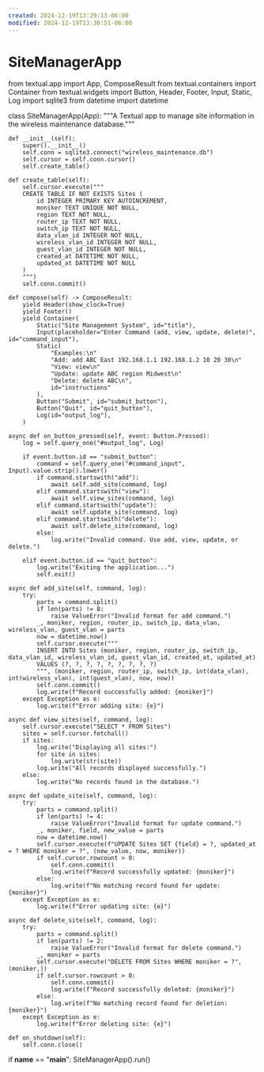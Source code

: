 ```yaml
---
created: 2024-12-19T13:29:13-06:00
modified: 2024-12-19T13:30:51-06:00
---
```


# SiteManagerApp

from textual.app import App, ComposeResult
from textual.containers import Container
from textual.widgets import Button, Header, Footer, Input, Static, Log
import sqlite3
from datetime import datetime


class SiteManagerApp(App):
    """A Textual app to manage site information in the wireless maintenance database."""

    def __init__(self):
        super().__init__()
        self.conn = sqlite3.connect("wireless_maintenance.db")
        self.cursor = self.conn.cursor()
        self.create_table()

    def create_table(self):
        self.cursor.execute("""
        CREATE TABLE IF NOT EXISTS Sites (
            id INTEGER PRIMARY KEY AUTOINCREMENT,
            moniker TEXT UNIQUE NOT NULL,
            region TEXT NOT NULL,
            router_ip TEXT NOT NULL,
            switch_ip TEXT NOT NULL,
            data_vlan_id INTEGER NOT NULL,
            wireless_vlan_id INTEGER NOT NULL,
            guest_vlan_id INTEGER NOT NULL,
            created_at DATETIME NOT NULL,
            updated_at DATETIME NOT NULL
        )
        """)
        self.conn.commit()

    def compose(self) -> ComposeResult:
        yield Header(show_clock=True)
        yield Footer()
        yield Container(
            Static("Site Management System", id="title"),
            Input(placeholder="Enter Command (add, view, update, delete)", id="command_input"),
            Static(
                "Examples:\n"
                "Add: add ABC East 192.168.1.1 192.168.1.2 10 20 30\n"
                "View: view\n"
                "Update: update ABC region Midwest\n"
                "Delete: delete ABC\n",
                id="instructions"
            ),
            Button("Submit", id="submit_button"),
            Button("Quit", id="quit_button"),
            Log(id="output_log"),
        )

    async def on_button_pressed(self, event: Button.Pressed):
        log = self.query_one("#output_log", Log)

        if event.button.id == "submit_button":
            command = self.query_one("#command_input", Input).value.strip().lower()
            if command.startswith("add"):
                await self.add_site(command, log)
            elif command.startswith("view"):
                await self.view_sites(command, log)
            elif command.startswith("update"):
                await self.update_site(command, log)
            elif command.startswith("delete"):
                await self.delete_site(command, log)
            else:
                log.write("Invalid command. Use add, view, update, or delete.")
        
        elif event.button.id == "quit_button":
            log.write("Exiting the application...")
            self.exit()

    async def add_site(self, command, log):
        try:
            parts = command.split()
            if len(parts) != 8:
                raise ValueError("Invalid format for add command.")
            _, moniker, region, router_ip, switch_ip, data_vlan, wireless_vlan, guest_vlan = parts
            now = datetime.now()
            self.cursor.execute("""
            INSERT INTO Sites (moniker, region, router_ip, switch_ip, data_vlan_id, wireless_vlan_id, guest_vlan_id, created_at, updated_at)
            VALUES (?, ?, ?, ?, ?, ?, ?, ?, ?)
            """, (moniker, region, router_ip, switch_ip, int(data_vlan), int(wireless_vlan), int(guest_vlan), now, now))
            self.conn.commit()
            log.write(f"Record successfully added: {moniker}")
        except Exception as e:
            log.write(f"Error adding site: {e}")

    async def view_sites(self, command, log):
        self.cursor.execute("SELECT * FROM Sites")
        sites = self.cursor.fetchall()
        if sites:
            log.write("Displaying all sites:")
            for site in sites:
                log.write(str(site))
            log.write("All records displayed successfully.")
        else:
            log.write("No records found in the database.")

    async def update_site(self, command, log):
        try:
            parts = command.split()
            if len(parts) != 4:
                raise ValueError("Invalid format for update command.")
            _, moniker, field, new_value = parts
            now = datetime.now()
            self.cursor.execute(f"UPDATE Sites SET {field} = ?, updated_at = ? WHERE moniker = ?", (new_value, now, moniker))
            if self.cursor.rowcount > 0:
                self.conn.commit()
                log.write(f"Record successfully updated: {moniker}")
            else:
                log.write(f"No matching record found for update: {moniker}")
        except Exception as e:
            log.write(f"Error updating site: {e}")

    async def delete_site(self, command, log):
        try:
            parts = command.split()
            if len(parts) != 2:
                raise ValueError("Invalid format for delete command.")
            _, moniker = parts
            self.cursor.execute("DELETE FROM Sites WHERE moniker = ?", (moniker,))
            if self.cursor.rowcount > 0:
                self.conn.commit()
                log.write(f"Record successfully deleted: {moniker}")
            else:
                log.write(f"No matching record found for deletion: {moniker}")
        except Exception as e:
            log.write(f"Error deleting site: {e}")

    def on_shutdown(self):
        self.conn.close()


if __name__ == "__main__":
    SiteManagerApp().run()
